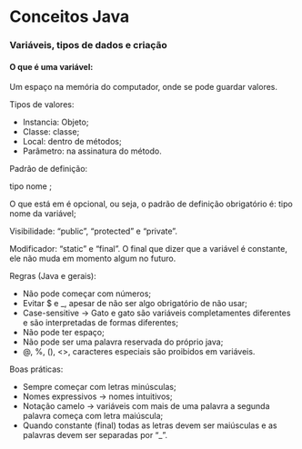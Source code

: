 # Conceitos Java 

### Variáveis, tipos de dados e criação 
#### O que é uma variável:
Um espaço na memória do computador, onde se pode guardar valores.

Tipos de valores:
 - Instancia: Objeto;
 - Classe: classe;
 - Local: dentro de métodos;
 - Parâmetro: na assinatura do método.

Padrão de definição:
<?visibilidade?> <?modificador?> tipo nome <?valor inicial?>;

O que está em <??> é opcional, ou seja, o padrão de definição obrigatório é:
tipo nome da variável;

Visibilidade: “public”, “protected” e “private”.

Modificador: “static” e “final”.
O final que dizer que a variável é constante, ele não muda em momento algum no futuro.


Regras (Java e gerais):
 - Não pode começar com números;
 - Evitar $ e _, apesar de não ser algo obrigatório de não usar;
 - Case-sensitive -> Gato e gato são variáveis completamentes diferentes e são interpretadas de formas diferentes;
 - Não pode ter espaço;
 - Não pode ser uma palavra reservada do próprio java;
 - @, %, (), <>, caracteres especiais são proibidos em variáveis.


Boas práticas:
 - Sempre começar com letras minúsculas;
 - Nomes expressivos -> nomes intuitivos;
 - Notação camelo -> variáveis com mais de uma palavra a segunda palavra começa com letra maiúscula;
 - Quando constante (final) todas as letras devem ser maiúsculas e as palavras devem ser separadas por “_”.

